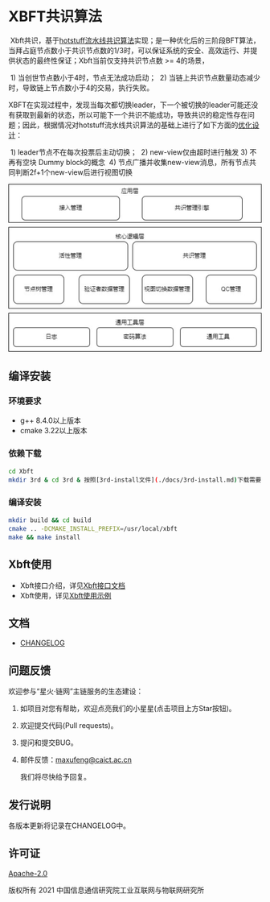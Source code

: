# XBFT共识算法

​	Xbft共识，基于[hotstuff流水线共识算法](./docs/Hotstuff共识算法.md)实现；是一种优化后的三阶段BFT算法，当拜占庭节点数小于共识节点数的1/3时，可以保证系统的安全、高效运行、并提供状态的最终性保证；Xbft当前仅支持共识节点数 >= 4的场景，

​	1) 当创世节点数小于4时，节点无法成功启动；
​   2) 当链上共识节点数量动态减少时，导致链上节点数小于4的交易，执行失败。

​	XBFT在实现过程中，发现当每次都切换leader，下一个被切换的leader可能还没有获取到最新的状态，所以可能下一个共识不能成功，导致共识的稳定性存在问题；因此，根据情况对hotstuff流水线共识算法的基础上进行了如下方面的[优化设计](./docs/Xbft设计文档.md)：

​	1) leader节点不在每次投票后主动切换；
​   2) new-view仅由超时进行触发
​   3) 不再有空块 Dummy block的概念
​	4) 节点广播并收集new-view消息，所有节点共同判断2f+1个new-view后进行视图切换

![项目模块结构](./docs/image/xbft-项目模块结构.jpg)

## 编译安装

### 环境要求

- g++ 8.4.0以上版本
- cmake 3.22以上版本

### 依赖下载

```bash
cd Xbft
mkdir 3rd & cd 3rd & 按照[3rd-install文件](./docs/3rd-install.md)下载需要三方库源码 & cd ..
```

### 编译安装

```bash
mkdir build && cd build
cmake .. -DCMAKE_INSTALL_PREFIX=/usr/local/xbft
make && make install
```

## Xbft使用

- Xbft接口介绍，详见[Xbft接口文档](./docs/Xbft接口文档.md)
- Xbft使用，详见[Xbft使用示例](./docs/Xbft使用示例.md)

## 文档

- [CHANGELOG](./ChangeLog.md)

## 问题反馈

欢迎参与“星火·链网”主链服务的生态建设：

1. 如项目对您有帮助，欢迎点亮我们的小星星(点击项目上方Star按钮)。

2. 欢迎提交代码(Pull requests)。

3. 提问和提交BUG。

4. 邮件反馈：[maxufeng@caict.ac.cn](mailto:maxufeng@caict.ac.cn)

   我们将尽快给予回复。

## 发行说明

各版本更新将记录在CHANGELOG中。

## 许可证

[Apache-2.0](http://www.apache.org/licenses/LICENSE-2.0)

版权所有 2021 中国信息通信研究院工业互联网与物联网研究所